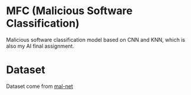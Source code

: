 # MFC (Malicious Software Classification)
Malicious software classification model based on CNN and KNN, which is also my AI final assignment.  

# Dataset
Dataset come from [mal-net](https://mal-net.org/)  


